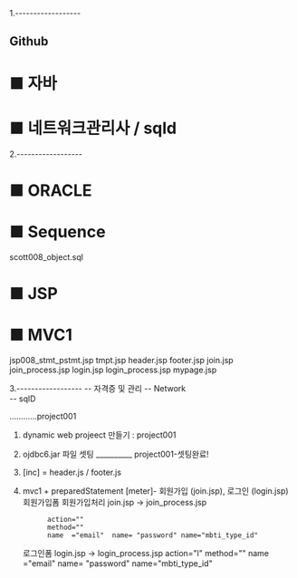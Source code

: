 1.------------------
## Github
# ■ 자바
# ■ 네트워크관리사 / sqld



2.------------------
# ■ ORACLE
# ■ Sequence
scott008_object.sql


# ■ JSP
# ■ MVC1
jsp008_stmt_pstmt.jsp
tmpt.jsp
header.jsp
footer.jsp
join.jsp
join_process.jsp
login.jsp
login_process.jsp
mypage.jsp


3.------------------
-- 자격증 및 관리
-- Network  
-- sqlD

............project001
1. dynamic web projeect 만들기 : project001
2. ojdbc6.jar 파일 셋팅 __________ project001-셋팅완료!
3. [inc] = header.js / footer.js
4.  mvc1 + preparedStatement
    [meter]- 회원가입 (join.jsp), 로그인 (login.jsp)
    회원가입폼   회원가입처리
    join.jsp → join_process.jsp

              action=""
              method=""
              name  ="email"  name= "password" name="mbti_type_id"
              
    로그인폼
    login.jsp → login_process.jsp
            action="l"
            method=""
            name  ="email"  name= "password" name="mbti_type_id"



